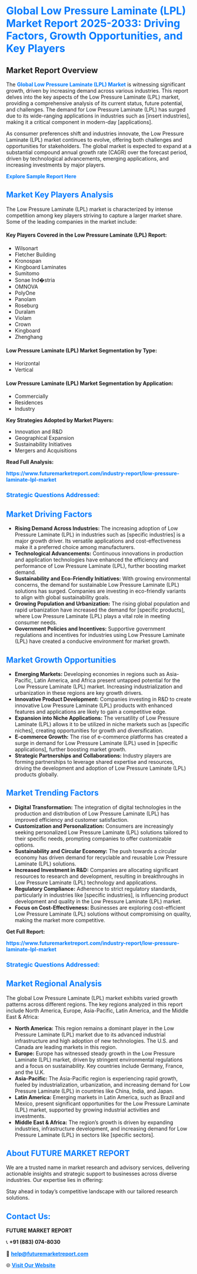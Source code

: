 <h1 style="color: #007BFF;">Global Low Pressure Laminate (LPL) Market Report 2025-2033: Driving Factors, Growth Opportunities, and Key Players</h1>

<section id="overview">
<h2>Market Report Overview</h2>
<p>The <a href="https://www.futuremarketreport.com/industry-report/low-pressure-laminate-lpl-market" style="color: #007BFF; text-decoration: none;"><strong>Global Low Pressure Laminate (LPL) Market</strong></a> is witnessing significant growth, driven by increasing demand across various industries. This report delves into the key aspects of the Low Pressure Laminate (LPL) market, providing a comprehensive analysis of its current status, future potential, and challenges. The demand for Low Pressure Laminate (LPL) has surged due to its wide-ranging applications in industries such as [insert industries], making it a critical component in modern-day [applications].</p>
<p>As consumer preferences shift and industries innovate, the Low Pressure Laminate (LPL) market continues to evolve, offering both challenges and opportunities for stakeholders. The global market is expected to expand at a substantial compound annual growth rate (CAGR) over the forecast period, driven by technological advancements, emerging applications, and increasing investments by major players.</p>
</section>

<section id="overview">
<p><a href="https://www.futuremarketreport.com/request-sample/reportId=59665" style="color: #007BFF; text-decoration: none;"><strong>Explore Sample Report Here</strong></a></p>
</section>

<section id="key-players">
<h2 style="color: #007BFF;">Market Key Players Analysis</h2>
<p>The Low Pressure Laminate (LPL) market is characterized by intense competition among key players striving to capture a larger market share. Some of the leading companies in the market include:</p>
<h4>Key Players Covered in the Low Pressure Laminate (LPL) Report:</h4>
<ul><li>Wilsonart</li><li>Fletcher Building</li><li>Kronospan</li><li>Kingboard Laminates</li><li>Sumitomo</li><li>Sonae Ind�stria</li><li>OMNOVA</li><li>PolyOne</li><li>Panolam</li><li>Roseburg</li><li>Duralam</li><li>Violam</li><li>Crown</li><li>Kingboard</li><li>Zhenghang</li></ul>
<h4>Low Pressure Laminate (LPL) Market Segmentation by Type:</h4>
<ul><li>Horizontal</li><li>Vertical</li></ul>

<h4>Low Pressure Laminate (LPL) Market Segmentation by Application:</h4>
<ul><li>Commercially</li><li>Residences</li><li>Industry</li></ul>
<p><strong>Key Strategies Adopted by Market Players:</strong></p>
<ul>
<li>Innovation and R&D</li>
<li>Geographical Expansion</li>
<li>Sustainability Initiatives</li>
<li>Mergers and Acquisitions</li>
</ul>
</section>

<section>
<p><strong>Read Full Analysis: </strong></p><a href="https://www.futuremarketreport.com/industry-report/low-pressure-laminate-lpl-market" style="color: #007BFF; text-decoration: none;"><strong>https://www.futuremarketreport.com/industry-report/low-pressure-laminate-lpl-market</strong></a>
<h3 style="color: #007BFF;">Strategic Questions Addressed:</h3>
</section>

<section id="driving-factors">
<h2 style="color: #007BFF;">Market Driving Factors</h2>
<ul>
<li><strong>Rising Demand Across Industries:</strong> The increasing adoption of Low Pressure Laminate (LPL) in industries such as [specific industries] is a major growth driver. Its versatile applications and cost-effectiveness make it a preferred choice among manufacturers.</li>
<li><strong>Technological Advancements:</strong> Continuous innovations in production and application technologies have enhanced the efficiency and performance of Low Pressure Laminate (LPL), further boosting market demand.</li>
<li><strong>Sustainability and Eco-Friendly Initiatives:</strong> With growing environmental concerns, the demand for sustainable Low Pressure Laminate (LPL) solutions has surged. Companies are investing in eco-friendly variants to align with global sustainability goals.</li>
<li><strong>Growing Population and Urbanization:</strong> The rising global population and rapid urbanization have increased the demand for [specific products], where Low Pressure Laminate (LPL) plays a vital role in meeting consumer needs.</li>
<li><strong>Government Policies and Incentives:</strong> Supportive government regulations and incentives for industries using Low Pressure Laminate (LPL) have created a conducive environment for market growth.</li>
</ul>
</section>

<section id="growth-opportunities">
<h2 style="color: #007BFF;">Market Growth Opportunities</h2>
<ul>
<li><strong>Emerging Markets:</strong> Developing economies in regions such as Asia-Pacific, Latin America, and Africa present untapped potential for the Low Pressure Laminate (LPL) market. Increasing industrialization and urbanization in these regions are key growth drivers.</li>
<li><strong>Innovative Product Development:</strong> Companies investing in R&D to create innovative Low Pressure Laminate (LPL) products with enhanced features and applications are likely to gain a competitive edge.</li>
<li><strong>Expansion into Niche Applications:</strong> The versatility of Low Pressure Laminate (LPL) allows it to be utilized in niche markets such as [specific niches], creating opportunities for growth and diversification.</li>
<li><strong>E-commerce Growth:</strong> The rise of e-commerce platforms has created a surge in demand for Low Pressure Laminate (LPL) used in [specific applications], further boosting market growth.</li>
<li><strong>Strategic Partnerships and Collaborations:</strong> Industry players are forming partnerships to leverage shared expertise and resources, driving the development and adoption of Low Pressure Laminate (LPL) products globally.</li>
</ul>
</section>

<section id="trending-factors">
<h2 style="color: #007BFF;">Market Trending Factors</h2>
<ul>
<li><strong>Digital Transformation:</strong> The integration of digital technologies in the production and distribution of Low Pressure Laminate (LPL) has improved efficiency and customer satisfaction.</li>
<li><strong>Customization and Personalization:</strong> Consumers are increasingly seeking personalized Low Pressure Laminate (LPL) solutions tailored to their specific needs, prompting companies to offer customizable options.</li>
<li><strong>Sustainability and Circular Economy:</strong> The push towards a circular economy has driven demand for recyclable and reusable Low Pressure Laminate (LPL) solutions.</li>
<li><strong>Increased Investment in R&D:</strong> Companies are allocating significant resources to research and development, resulting in breakthroughs in Low Pressure Laminate (LPL) technology and applications.</li>
<li><strong>Regulatory Compliance:</strong> Adherence to strict regulatory standards, particularly in industries like [specific industries], is influencing product development and quality in the Low Pressure Laminate (LPL) market.</li>
<li><strong>Focus on Cost-Effectiveness:</strong> Businesses are exploring cost-efficient Low Pressure Laminate (LPL) solutions without compromising on quality, making the market more competitive.</li>
</ul>
</section>

<section>
<p><strong>Get Full Report: </strong></p><a href="https://www.futuremarketreport.com/industry-report/low-pressure-laminate-lpl-market" style="color: #007BFF; text-decoration: none;"><strong>https://www.futuremarketreport.com/industry-report/low-pressure-laminate-lpl-market</strong></a>
<h3 style="color: #007BFF;">Strategic Questions Addressed:</h3>
</section>


<section id="regional-analysis">
<h2 style="color: #007BFF;">Market Regional Analysis</h2>
<p>The global Low Pressure Laminate (LPL) market exhibits varied growth patterns across different regions. The key regions analyzed in this report include North America, Europe, Asia-Pacific, Latin America, and the Middle East & Africa:</p>
<ul>
<li><strong>North America:</strong> This region remains a dominant player in the Low Pressure Laminate (LPL) market due to its advanced industrial infrastructure and high adoption of new technologies. The U.S. and Canada are leading markets in this region.</li>
<li><strong>Europe:</strong> Europe has witnessed steady growth in the Low Pressure Laminate (LPL) market, driven by stringent environmental regulations and a focus on sustainability. Key countries include Germany, France, and the U.K.</li>
<li><strong>Asia-Pacific:</strong> The Asia-Pacific region is experiencing rapid growth, fueled by industrialization, urbanization, and increasing demand for Low Pressure Laminate (LPL) in countries like China, India, and Japan.</li>
<li><strong>Latin America:</strong> Emerging markets in Latin America, such as Brazil and Mexico, present significant opportunities for the Low Pressure Laminate (LPL) market, supported by growing industrial activities and investments.</li>
<li><strong>Middle East & Africa:</strong> The region’s growth is driven by expanding industries, infrastructure development, and increasing demand for Low Pressure Laminate (LPL) in sectors like [specific sectors].</li>
</ul>
</section>

<footer>
<h2 style="color: #007BFF;">About FUTURE MARKET REPORT</h2>
<p>We are a trusted name in market research and advisory services, delivering actionable insights and strategic support to businesses across diverse industries. Our expertise lies in offering:</p>

<p>Stay ahead in today’s competitive landscape with our tailored research solutions.</p>

<h2 style="color: #007BFF;">Contact Us:</h2>
<p><strong>FUTURE MARKET REPORT</strong></p>
<p>📞 <strong>+91 (883) 074-8030</strong></p>
<p>📧 <strong><a href="mailto:help@futuremarketreport.com" style="color: #007BFF;">help@futuremarketreport.com</a></strong></p>
<p>🌐 <strong><a href="https://www.futuremarketreport.com/" style="color: #007BFF;">Visit Our Website</a></strong></p>
</footer>